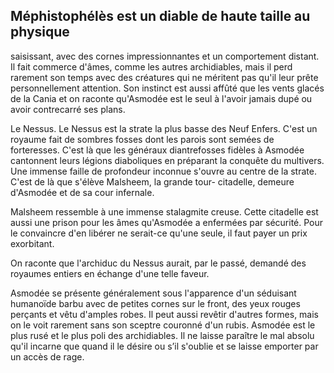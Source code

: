 ## Méphistophélès est un diable de haute taille au physique

saisissant, avec des cornes impressionnantes et un
comportement distant. Il fait commerce d'âmes, comme
les autres archidiables, mais il perd rarement son temps
avec des créatures qui ne méritent pas qu'il leur prête
personnellement attention. Son instinct est aussi affûté que
les vents glacés de la Cania et on raconte qu'Asmodée est le
seul à l'avoir jamais dupé ou avoir contrecarré ses plans.

Le Nessus. Le Nessus est la strate la plus basse des Neuf
Enfers. C'est un royaume fait de sombres fosses dont les
parois sont semées de forteresses. C'est là que les généraux
diantrefosses fidèles à Asmodée cantonnent leurs légions
diaboliques en préparant la conquête du multivers. Une
immense faille de profondeur inconnue s'ouvre au centre de
la strate. C'est de là que s'élève Malsheem, la grande tour-
citadelle, demeure d'Asmodée et de sa cour infernale.

Malsheem ressemble à une immense stalagmite creuse.
Cette citadelle est aussi une prison pour les âmes qu'Asmodée
a enfermées par sécurité. Pour le convaincre d'en libérer
ne serait-ce qu'une seule, il faut payer un prix exorbitant.

On raconte que l'archiduc du Nessus aurait, par le passé,
demandé des royaumes entiers en échange d'une telle faveur.

Asmodée se présente généralement sous l'apparence d'un
séduisant humanoïde barbu avec de petites cornes sur le
front, des yeux rouges perçants et vêtu d'amples robes. Il
peut aussi revêtir d'autres formes, mais on le voit rarement
sans son sceptre couronné d'un rubis. Asmodée est le plus
rusé et le plus poli des archidiables. Il ne laisse paraître le
mal absolu qu'il incarne que quand il le désire ou s’il s'oublie
et se laisse emporter par un accès de rage.
